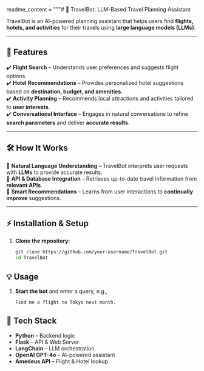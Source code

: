 readme_content = """# 📌 TravelBot: LLM-Based Travel Planning Assistant

TravelBot is an AI-powered planning assistant that helps users find **flights, hotels, and activities** for their travels using **large language models (LLMs)**.

---

## 🚀 Features
✔️ **Flight Search** – Understands user preferences and suggests flight options.  
✔️ **Hotel Recommendations** – Provides personalized hotel suggestions based on **destination, budget, and amenities**.  
✔️ **Activity Planning** – Recommends local attractions and activities tailored to **user interests**.  
✔️ **Conversational Interface** – Engages in natural conversations to refine **search parameters** and deliver **accurate results**.  

---

## 🛠️ How It Works
🔹 **Natural Language Understanding** – TravelBot interprets user requests with **LLMs** to provide accurate results.  
🔹 **API & Database Integration** – Retrieves up-to-date travel information from **relevant APIs**.  
🔹 **Smart Recommendations** – Learns from user interactions to **continually improve** suggestions.  

---

## ⚡ Installation & Setup
1. **Clone the repository:**
   ```sh
   git clone https://github.com/your-username/TravelBot.git
   cd TravelBot

## 💡 Usage
1. **Start the bot** and enter a query, e.g.,  
   ```plaintext
   Find me a flight to Tokyo next month.

## 📌 Tech Stack
- **Python** – Backend logic  
- **Flask** – API & Web Server  
- **LangChain** – LLM orchestration  
- **OpenAI GPT-4o** – AI-powered assistant  
- **Amedeus API** – Flight & Hotel lookup  

